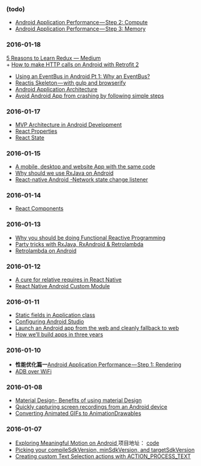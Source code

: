 ### (todo)
+ [Android Application Performance — Step 2: Compute](https://medium.com/@elifbon/android-application-performance-step-2-compute-1ceb582a46f5#.j9eoede0v)
+ [Android Application Performance — Step 3: Memory](https://medium.com/@elifbon/android-application-performance-step-3-memory-e490ae6406b8#.owt3c6xz3)

### 2016-01-18
[5 Reasons to Learn Redux — Medium](https://medium.com/@dbuarque/5-reasons-to-learn-redux-768e21a384c7#.oqv67n9kw)
<br>+ [How to make HTTP calls on Android with Retrofit 2](https://medium.com/@shelajev/how-to-make-http-calls-on-android-with-retrofit-2-cfc4a67c6254#.i0shz8n66)
+ [Using an EventBus in Android Pt 1: Why an EventBus?](https://medium.com/@cainwong/using-an-eventbus-in-android-pt-1-why-an-eventbus-c2c9cdff41d7#.r75by66lg)
+ [Reactjs Skeleton — with gulp and browserify
](https://medium.com/front-end-hacking/reactjs-skeleton-with-gulp-and-browserify-85cec815017e#.9m781pkm1)
+ [Android Application Architecture](https://medium.com/ribot-labs/android-application-architecture-8b6e34acda65#.ew8zwebr0)
+ [Avoid Android App from crashing by following simple steps](https://blog.handyapps.in/let-s-not-crash-the-app-let-s-make-the-good-one-55cd01e30b29#.wids6qu1i)

### 2016-01-17
+ [MVP Architecture in Android Development](https://medium.com/@kenjuwagatsuma/mvp-architecture-in-android-development-3d63cc32707a#.pi3473vop)
+ [React Properties](https://medium.com/react-tutorials/react-properties-ef11cd55caa0#.q10n1f563)
+ [React State
](https://medium.com/react-tutorials/react-state-14a6d4f736f5#.o2mcrkmc0)

### 2016-01-15
+ [A mobile, desktop and website App with the same code](https://medium.com/@benoitvallon/a-mobile-desktop-and-website-app-with-the-same-code-dc84ef7677ee#.yo885u966)
+ [Why should we use RxJava on Android
](https://medium.com/@lpereira/why-should-we-use-rxjava-on-android-c9066087c56c#.73bml5yly)
+ [React-native Android -Network state change listener](https://medium.com/@First350/react-native-android-network-state-change-listener-c08194131964#.h47iud2cb)

### 2016-01-14
+ [React Components](https://medium.com/react-tutorials/react-components-828c397e3dc8#.7ukneilin)

### 2016-01-13
+ [Why you should be doing Functional Reactive Programming](https://medium.com/@cesarmcferreira/why-you-should-be-doing-functional-reactive-programming-858bd9bb8001#.vme27zy6c)
+ [Party tricks with RxJava, RxAndroid & Retrolambda](https://medium.com/swlh/party-tricks-with-rxjava-rxandroid-retrolambda-1b06ed7cd29c#.x0qdkg9yu)
+ [Retrolambda on Android](https://medium.com/android-news/retrolambda-on-android-191cc8151f85#.npfinq8x9)

### 2016-01-12
+ [A cure for relative requires in React Native
](https://medium.com/@grabbou/a-cure-for-relative-requires-in-react-native-2b263cecf0f6#.ngzb5coae)
+ [React Native Android Custom Module](https://medium.com/@awesomejerry/react-native-android-custom-module-819bd712bff5#.7ign20dty)

### 2016-01-11
+ [Static fields in Application class](https://medium.com/@MAFI8919/static-fields-in-application-class-def29d227331#.gmthrouz9)
+ [Configuring Android Studio](https://medium.com/google-developer-experts/configuring-android-studio-4aa4f54f1153?source=reading_list---ts4u_top_posts_from_tags------3)
+ [Launch an Android app from the web and cleanly fallback to web](https://medium.com/@paul_kinlan/launch-an-android-app-from-the-web-and-cleanly-fallback-to-web-1543b911e5aa#.7z5xxzt1z)
+ [How we’ll build apps in three years](https://medium.com/hacker-daily/how-we-ll-build-apps-in-three-years-c88bb7cddc52#.o7127zh2s)

### 2016-01-10
+ **性能优化篇一**[Android Application Performance — Step 1: Rendering](https://medium.com/@elifbon/android-application-performance-step-1-rendering-ba820653ad3#.a0avmlwyg)
+ [ADB over WiFi](https://medium.com/@hamen/adb-over-wifi-8d7869cc72e8#.rpg4lmab9)

### 2016-01-08
+ [Material Design- Benefits of using material Design](https://blog.handyapps.in/material-design-benefits-of-using-material-design-3b33309dfe71#.wpe1ka9u0)
+ [Quickly capturing screen recordings from an Android device](https://medium.com/@paul_kinlan/quickly-capturing-screen-recordings-from-an-android-device-3627a405e248#.o3y26qlo3) 
+ [Converting Animated GIFs to AnimationDrawables](https://medium.com/@tushar.acharya/converting-animated-gifs-to-animationdrawables-c6594084d7ad#.k3lo382hl)

### 2016-01-07
+ [Exploring Meaningful Motion on Android
](https://medium.com/ribot-labs/exploring-meaningful-motion-on-android-1cd95a4bc61d#.vu4ds4dqk)  项目地址： [code](https://github.com/hitherejoe/animate)
+ [Picking your compileSdkVersion, minSdkVersion, and targetSdkVersion](https://medium.com/google-developers/picking-your-compilesdkversion-minsdkversion-targetsdkversion-a098a0341ebd#.udqe1qmpu)
+ [Creating custom Text Selection actions with ACTION_PROCESS_TEXT](https://medium.com/google-developers/custom-text-selection-actions-with-action-process-text-191f792d2999?linkId=20000023#.95afyno4t)
